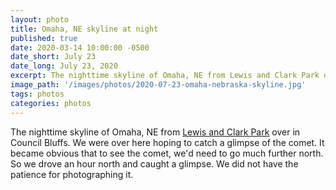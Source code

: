 ```yaml
---
layout: photo
title: Omaha, NE skyline at night
published: true
date: 2020-03-14 10:00:00 -0500
date_short: July 23
date_long: July 23, 2020
excerpt: The nighttime skyline of Omaha, NE from Lewis and Clark Park over in Council Bluffs.  We were over here hoping to catch a glimpse of the comet.  It became obvious that to see the comet, we'd need to go much further north.  So we drove an hour north and caught a glimpse.  We did not have the patience for photographing it.
image_path: '/images/photos/2020-07-23-omaha-nebraska-skyline.jpg'
tags: photos
categories: photos
---
```


The nighttime skyline of Omaha, NE from [Lewis and Clark Park](https://goo.gl/maps/dmwK32hwbNzBNMRr8) over in Council Bluffs.  We were over here hoping to catch a glimpse of the comet.  It became obvious that to see the comet, we'd need to go much further north.  So we drove an hour north and caught a glimpse.  We did not have the patience for photographing it.
